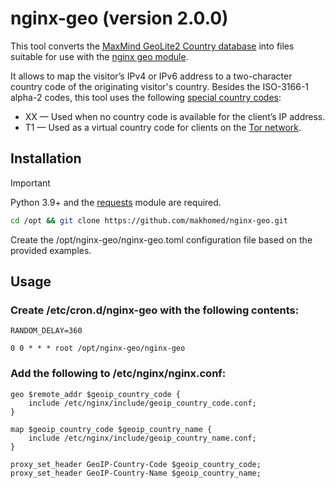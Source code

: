 # nginx-geo (version 2.0.0)

This tool converts the [MaxMind GeoLite2 Country database](https://dev.maxmind.com/geoip/geolite2-free-geolocation-data/) into files suitable for use with the [nginx geo module](https://nginx.org/en/docs/http/ngx_http_geo_module.html).

It allows to map the visitor’s IPv4 or IPv6 address to a two-character country code of the originating visitor's country. Besides the ISO-3166-1 alpha-2 codes, this tool uses the following [special country codes](https://developers.cloudflare.com/fundamentals/reference/http-headers/#cf-ipcountry):

* XX — Used when no country code is available for the client’s IP address.
* T1 — Used as a virtual country code for clients on the [Tor network](https://www.torproject.org/).

## Installation
> [!IMPORTANT]
> Python 3.9+ and the [requests](https://requests.readthedocs.io/) module are required.

```bash
cd /opt && git clone https://github.com/makhomed/nginx-geo.git
```

Create the /opt/nginx-geo/nginx-geo.toml configuration file based on the provided examples.

## Usage

### Create /etc/cron.d/nginx-geo with the following contents:

```cron
RANDOM_DELAY=360

0 0 * * * root /opt/nginx-geo/nginx-geo
```

### Add the following to /etc/nginx/nginx.conf:

```nginx
geo $remote_addr $geoip_country_code {
    include /etc/nginx/include/geoip_country_code.conf;
}

map $geoip_country_code $geoip_country_name {
    include /etc/nginx/include/geoip_country_name.conf;
}

proxy_set_header GeoIP-Country-Code $geoip_country_code;
proxy_set_header GeoIP-Country-Name $geoip_country_name;
```

